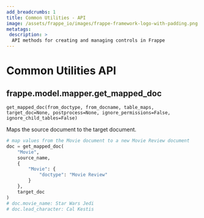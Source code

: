```yaml
---
add_breadcrumbs: 1
title: Common Utilities - API
image: /assets/frappe_io/images/frappe-framework-logo-with-padding.png
metatags:
 description: >
  API methods for creating and managing controls in Frappe
---
```



# Common Utilities API

## frappe.model.mapper.get\_mapped\_doc
`get_mapped_doc(from_doctype, from_docname, table_maps, target_doc=None, postprocess=None, ignore_permissions=False, ignore_child_tables=False)`

Maps the source document to the target document.
```py
# map values from the Movie document to a new Movie Review document
doc = get_mapped_doc(
	"Movie",
	source_name,
	{
		"Movie": {
			"doctype": "Movie Review"
		}
	},
	target_doc
)
# doc.movie_name: Star Wars Jedi
# doc.lead_character: Cal Kestis
```
